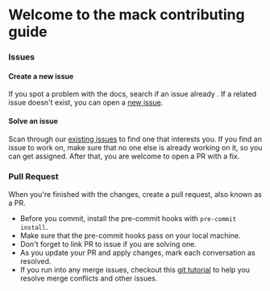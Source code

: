 # Welcome to the mack contributing guide

### Issues

#### Create a new issue

If you spot a problem with the docs, search if an issue already . If a related issue doesn't exist, you can open a [new issue](https://github.com/MrPowers/mack/issues/new).

#### Solve an issue

Scan through our [existing issues](https://github.com/MrPowers/mack/issues) to find one that interests you. If you find an issue to work on, make sure that no one else is already working on it, so you can get assigned. After that, you are welcome to open a PR with a fix.

### Pull Request

When you're finished with the changes, create a pull request, also known as a PR.
- Before you commit, install the pre-commit hooks with `pre-commit install`.
- Make sure that the pre-commit hooks pass on your local machine.
- Don't forget to link PR to issue if you are solving one.
- As you update your PR and apply changes, mark each conversation as resolved.
- If you run into any merge issues, checkout this [git tutorial](https://github.com/skills/resolve-merge-conflicts) to help you resolve merge conflicts and other issues.

